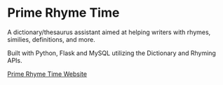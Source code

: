 # Prime Rhyme Time

A dictionary/thesaurus assistant aimed at helping writers with rhymes, similies, definitions, and more.

Built with Python, Flask and MySQL utilizing the Dictionary and Rhyming APIs.


<a href='http://44.204.22.245'> Prime Rhyme Time Website </a>
